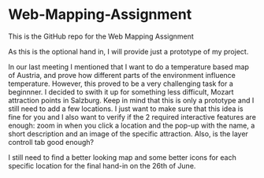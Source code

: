 # Web-Mapping-Assignment
This is the GitHub repo for the Web Mapping Assignment



As this is the optional hand in, I will provide just a prototype of my project. 

In our last meeting I mentioned that I want to do a temperature based map of Austria, and prove how different parts of the environment influence temperature. However, this proved to be a very challenging task for a beginnner.
I decided to swith it up for something less difficult, Mozart attraction points in Salzburg. Keep in mind that this is only a prototype and I still need to add a few locations. 
I just want to make sure that this idea is fine for you and I also want to verify if the 2 required interactive features are enough: zoom in when you click a location and the pop-up with the name, a short description and an image 
of the specific attraction. Also, is the layer controll tab good enough?

I still need to find a better looking map and some better icons for each specific location for the final hand-in on the 26th of June. 

